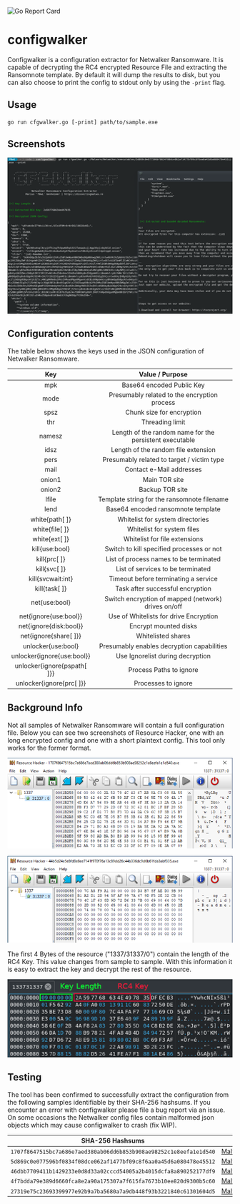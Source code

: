 ![Go Report Card](https://goreportcard.com/badge/github.com/f0wl/configwalker)

# configwalker

Configwalker is a configuration extractor for Netwalker Ransomware. It is capable of decrypting the RC4 encrypted
Resource File and extracting the Ransomnote template. By default it will dump the results to disk, but you can also
choose to print the config to stdout only by using the `-print` flag.

## Usage

```shell
go run cfgwalker.go [-print] path/to/sample.exe
```


## Screenshots

![Screenshot](screenshots/sc.png)


## Configuration contents

The table below shows the keys used in the JSON configuration of Netwalker Ransomware. 

|             Key             |                     Value / Purpose                     |
| :-------------------------: | :-----------------------------------------------------: |
|             mpk             |                Base64 encoded Public Key                |
|            mode             |      Presumably related to the encryption process       |
|            spsz             |                Chunk size for encryption                |
|             thr             |                     Threading limit                     |
|           namesz            | Length of the random name for the persistent executable |
|            idsz             |           Length of the random file extension           |
|            pers             |       Presumably related to target / victim type        |
|            mail             |                Contact e-Mail addresses                 |
|           onion1            |                      Main TOR site                      |
|           onion2            |                     Backup TOR site                     |
|            lfile            |       Template string for the ransomnote filename       |
|            lend             |           Base64 encoded ransomnote template            |
|       white{path[ ]}        |            Whitelist for system directories             |
|       white{file[ ]}        |               Whitelist for system files                |
|        white{ext[ ]}        |              Whitelist for file extensions              |
|       kill{use:bool}        |        Switch to kill specified processes or not        |
|        kill{prc[ ]}         |         List of process names to be terminated          |
|        kill{svc[ ]}         |            List of services to be terminated            |
|      kill{svcwait:int}      |          Timeout before terminating a service           |
|        kill{task[ ]}        |            Task after successful encryption             |
|        net{use:bool}        |   Switch encryption of mapped (network) drives on/off   |
|    net{ignore{use:bool}}    |         Use of Whitelists for drive Encryption          |
|   net{ignore{disk:bool}}    |                  Encrypt mounted disks                  |
|    net{ignore{share[ ]}}    |                   Whitelisted shares                    |
|     unlocker{use:bool}      |       Presumably enables decryption capabilities        |
| unlocker{ignore{use:bool}}  |            Use Ignorelist during decryption             |
| unlocker{ignore{pspath[ ]}} |                 Process Paths to ignore                 |
|  unlocker{ignore{prc[ ]}}   |                   Processes to ignore                   |

## Background Info

Not all samples of Netwalker Ransomware will contain a full configuration file. Below you can see two screenshots of
Resource Hacker, one with an long encrypted config and one with a short plaintext config. This tool only works for
the former format.

![Screenshot of encrypted config](screenshots/encrypted-config.png)

![Screenshot of plain config](screenshots/plain-config.png)

The first 4 Bytes of the resource ("1337/31337/0") contain the length of the RC4 Key. This value changes from sample
to sample. With this information it is easy to extract the key and decrypt the rest of the resource.

![Screenshot of hexeditor](screenshots/hexeditor.png)

## Testing

The tool has been confirmed to successfully extract the configuration from the following samples identifiable by
their SHA-256 hashsums. If you encounter an error with configwalker please file a bug report via an issue. On some
occasions the Netwalker config files contain malformed json objects which may cause configwalker to crash (fix WIP).

|                          SHA-256 Hashsums                          |                                                      Sample                                                       |
| :----------------------------------------------------------------: | :---------------------------------------------------------------------------------------------------------------: |
| `1707f8647515bc7a686e7aed380ab06dd6b853b908ae98252c1e8eefa1e1d540` | [MalwareBazaar](https://bazaar.abuse.ch/sample/1707f8647515bc7a686e7aed380ab06dd6b853b908ae98252c1e8eefa1e1d540/) |
| `5d869c0e077596bf0834f08dce062af1477bf09c8f6aa0a45d6a080478e45512` | [MalwareBazaar](https://bazaar.abuse.ch/sample/5d869c0e077596bf0834f08dce062af1477bf09c8f6aa0a45d6a080478e45512/) |
| `46dbb7709411b1429233e0d8d33a02cccd54005a2b4015dcfa8a890252177df9` | [MalwareBazaar](https://bazaar.abuse.ch/sample/46dbb7709411b1429233e0d8d33a02cccd54005a2b4015dcfa8a890252177df9/) |
| `4f7bdda79e389d6660fca8e2a90a175307a7f615fa7673b10ee820d9300b5c60` | [MalwareBazaar](https://bazaar.abuse.ch/sample/4f7bdda79e389d6660fca8e2a90a175307a7f615fa7673b10ee820d9300b5c60/) |
| `27319e75c23693399977e92b9a7ba5680a7a9db448f93b3221840c61301604d5` | [MalwareBazaar](https://bazaar.abuse.ch/sample/27319e75c23693399977e92b9a7ba5680a7a9db448f93b3221840c61301604d5/) |
